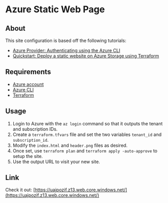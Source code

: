 # Azure Static Web Page

## About

This site configuration is based off the following tutorials:

* [Azure Provider: Authenticating using the Azure CLI](https://registry.terraform.io/providers/hashicorp/azurerm/latest/docs/guides/azure_cli)
* [Quickstart: Deploy a static website on Azure Storage using Terraform](https://learn.microsoft.com/en-us/azure/storage/blobs/storage-quickstart-static-website-terraform?tabs=azure-cli)

## Requirements

* [Azure account](https://azure.microsoft.com/en-us/free/search/)
* [Azure CLI](https://learn.microsoft.com/en-us/cli/azure/install-azure-cli)
* [Terraform](https://developer.hashicorp.com/terraform/install?product_intent=terraform)

## Usage

1. Login to Azure with the `az login` command so that it outputs the tenant and subscription IDs.
2. Create a `terraform.tfvars` file and set the two variables `tenant_id` and `subscription_id`.
3. Modify the `index.html` and `header.png` files as desired.
4. Once set, use `terraform plan` and `terraform apply -auto-approve` to setup the site.
5. Use the output URL to visit your new site.

## Link

Check it out: [https://uajpozif.z13.web.core.windows.net/](https://uajpozif.z13.web.core.windows.net/)
